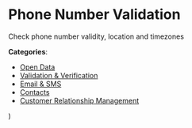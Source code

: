 # Phone Number Validation


Check phone number validity, location and timezones



**Categories**:
- [Open Data](https://github.com/apis-list/apis-list#open-data)
- [Validation & Verification](https://github.com/apis-list/apis-list#validation-and-verification)
- [Email & SMS](https://github.com/apis-list/apis-list#email-and-sms)
- [Contacts](https://github.com/apis-list/apis-list#contacts)
- [Customer Relationship Management](https://github.com/apis-list/apis-list#customer-relationship-management)



)



